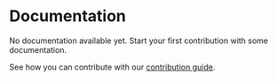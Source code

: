 <!--
{{ if .Copyright.Owner -}}
  {{- $owner := .Copyright.Owner -}}
  {{ printf "Copyright %s - %s" .Copyright.Year $owner }}
{{- else -}}
  {{- $owner := "output" | printf "The %s Authors" .Project.Name -}}
  {{ printf "Copyright %s - %s" .Copyright.Year $owner }}
{{ end }}
This work is licensed under a Creative Commons Attribution-ShareAlike 4.0 International License;
you may not use this file except in compliance with the License.
You may obtain a copy of the License at
    https://creativecommons.org/licenses/by-sa/4.0/legalcode
Unless required by applicable law or agreed to in writing, documentation
distributed under the License is distributed on an "AS IS" BASIS,
WITHOUT WARRANTIES OR CONDITIONS OF ANY KIND, either express or implied.
See the License for the specific language governing permissions and
limitations under the License.
-->

# Documentation

No documentation available yet. Start your first contribution with some documentation.

See how you can contribute with our [contribution guide](/CONTRIBUTING.md).
